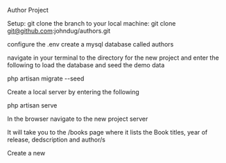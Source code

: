 Author Project

Setup:
git clone the branch to your local machine:
git clone git@github.com:johndug/authors.git

configure the .env
create a mysql database called authors

navigate in your terminal to the directory for the new project and enter the following to load the database and seed the demo data

php artisan migrate --seed

Create a local server by entering the following

php artisan serve

In the browser navigate to the new project server

It will take you to the /books page where it lists the Book titles, year of release, dedscription and author/s

Create a new
